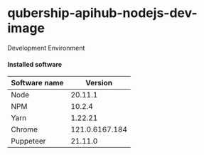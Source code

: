 # qubership-apihub-nodejs-dev-image

Development Environment

#### Installed software
| Software name | Version        |
|---------------|----------------|
| Node          | 20.11.1        |
| NPM           | 10.2.4         |
| Yarn          | 1.22.21        |
| Chrome        | 121.0.6167.184 |
| Puppeteer     | 21.11.0        |